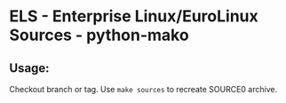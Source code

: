 # ELS - Enterprise Linux/EuroLinux Sources - python-mako
 
## Usage:
  Checkout branch or tag. Use `make sources` to recreate  SOURCE0 archive.
